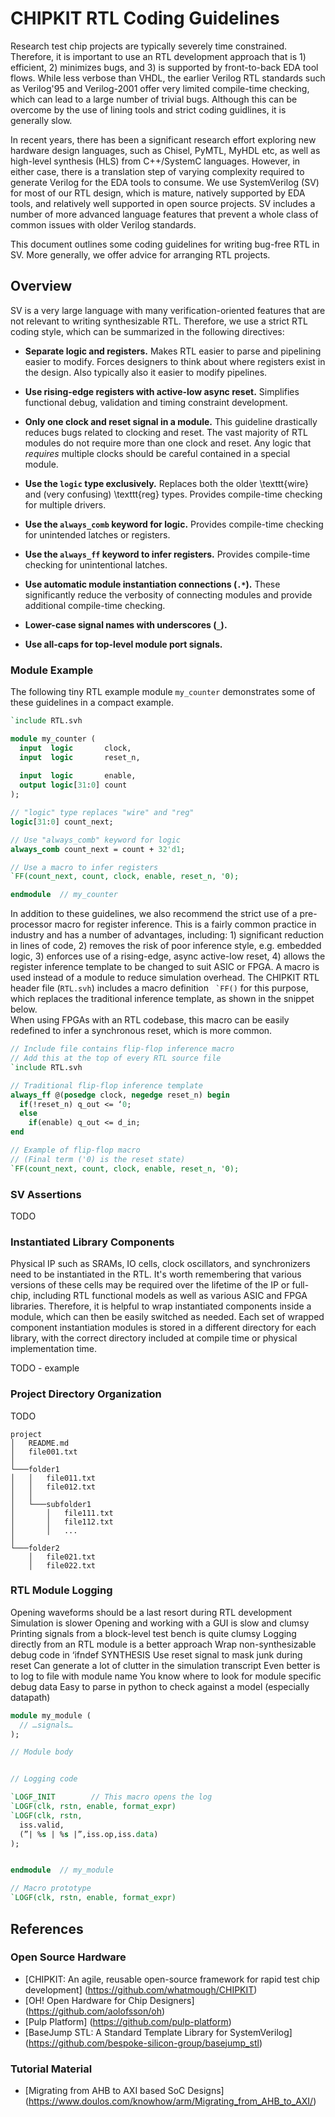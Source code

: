 # CHIPKIT RTL Coding Guidelines

Research test chip projects are typically severely time constrained.
Therefore, it is important to use an RTL development approach that is 1) efficient, 2) minimizes bugs, and 3) is supported by front-to-back EDA tool flows.
While less verbose than VHDL, the earlier Verilog RTL standards such as Verilog'95 and Verilog-2001 offer very limited compile-time checking, which can lead to a large number of trivial bugs.
Although this can be overcome by the use of lining tools and strict coding guidlines, it is generally slow.

In recent years, there has been a significant research effort exploring new hardware design languages, such as Chisel, PyMTL, MyHDL etc, as well as high-level synthesis (HLS) from C++/SystemC languages.
However, in either case, there is a translation step of varying complexity required to generate Verilog for the EDA tools to consume.
We use SystemVerilog (SV) for most of our RTL design, which is mature, natively supported by EDA tools, and relatively well supported in open source projects.
SV includes a number of more advanced language features that prevent a whole class of common issues with older Verilog standards.

This document outlines some coding guidelines for writing bug-free RTL in SV.
More generally, we offer advice for arranging RTL projects.

## Overview

SV is a very large language with many verification-oriented features that are not relevant to writing synthesizable RTL.
Therefore, we use a strict RTL coding style, which can be summarized in the following directives:

* **Separate logic and registers.**
Makes RTL easier to parse and pipelining easier to modify.
Forces designers to think about where registers exist in the design.
Also typically also  it easier to modify pipelines.

* **Use rising-edge registers with active-low async reset.**
Simplifies functional debug, validation and timing constraint development.

* **Only one clock and reset signal in a module.**
This guideline drastically reduces bugs related to clocking and reset.
The vast majority of RTL modules do not require more than one clock and reset.
Any logic that *requires* multiple clocks should be careful contained in a special module.

* **Use the `logic` type exclusively.**
Replaces both the older \texttt{wire} and (very confusing) \texttt{reg} types.
Provides compile-time checking for multiple drivers.

* **Use the `always_comb` keyword for logic.**
Provides compile-time checking for unintended latches or registers.

* **Use the ``always_ff`` keyword to infer registers.**
Provides compile-time checking for unintentional latches.

* **Use automatic module instantiation connections (`.*`).**
These significantly reduce the verbosity of connecting modules and provide additional compile-time checking.

* **Lower-case signal names with underscores (`_`).**

* **Use all-caps for top-level module port signals.**

### Module Example

The following tiny RTL example module `my_counter` demonstrates some of these guidelines in a compact example.

```systemverilog
`include RTL.svh

module my_counter (
  input  logic       clock,
  input  logic       reset_n,
  
  input  logic       enable,
  output logic[31:0] count
);

// "logic" type replaces "wire" and "reg"
logic[31:0] count_next;

// Use "always_comb" keyword for logic
always_comb count_next = count + 32'd1;

// Use a macro to infer registers
`FF(count_next, count, clock, enable, reset_n, '0); 

endmodule  // my_counter
```

In addition to these guidelines, we also recommend the strict use of a pre-processor macro for register inference.
This is a fairly common practice in industry and has a number of advantages, including: 1) significant reduction in lines of code, 2) removes the risk of poor inference style, e.g. embedded logic, 3) enforces use of a rising-edge, async active-low reset, 4) allows the register inference template to be changed to suit ASIC or FPGA.
A macro is used instead of a module to reduce simulation overhead.
The CHIPKIT RTL header file (`RTL.svh`) includes a macro definition `` `FF()`` for this purpose, which replaces the traditional inference template, as shown in the snippet below.  
When using FPGAs with an RTL codebase, this macro can be easily redefined to infer a synchronous reset, which is more common.

```systemverilog
// Include file contains flip-flop inference macro
// Add this at the top of every RTL source file
`include RTL.svh

// Traditional flip-flop inference template
always_ff @(posedge clock, negedge reset_n) begin
  if(!reset_n) q_out <= ‘0;
  else
    if(enable) q_out <= d_in;
end

// Example of flip-flop macro
// (Final term ('0) is the reset state)
`FF(count_next, count, clock, enable, reset_n, '0); 
```

### SV Assertions

TODO

### Instantiated Library Components

Physical IP such as SRAMs, IO cells, clock oscillators, and synchronizers need to be instantiated in the RTL.
It's worth remembering that various versions of these cells may be required over the lifetime of the IP or full-chip, including RTL functional models as well as various ASIC and FPGA libraries.
Therefore, it is helpful to wrap instantiated components inside a module, which can then be easily switched as needed.
Each set of wrapped component instantiation modules is stored in a different directory for each library, with the correct directory included at compile time or physical implementation time.

TODO - example

### Project Directory Organization

TODO

```
project
│   README.md
│   file001.txt    
│
└───folder1 
│   │   file011.txt
│   │   file012.txt
│   │
│   └───subfolder1
│       │   file111.txt
│       │   file112.txt
│       │   ...
│   
└───folder2
    │   file021.txt
    │   file022.txt
```



### RTL Module Logging

Opening waveforms should be a last resort during RTL development
Simulation is slower
Opening and working with a GUI is slow and clumsy
Printing signals from a block-level test bench is quite clumsy
Logging directly from an RTL module is a better approach
Wrap non-synthesizable debug code in ‘ifndef SYNTHESIS
Use reset signal to mask junk during reset
Can generate a lot of clutter in the simulation transcript
Even better is to log to file with module name
You know where to look for module specific debug data
Easy to parse in python to check against a model (especially datapath)


```systemverilog
module my_module (
  // …signals…
);

// Module body


// Logging code

`LOGF_INIT        // This macro opens the log
`LOGF(clk, rstn, enable, format_expr)
`LOGF(clk, rstn,
  iss.valid,
  (”| %s | %s |”,iss.op,iss.data)
);


endmodule  // my_module
```


```systemverilog
// Macro prototype
`LOGF(clk, rstn, enable, format_expr)
```


## References


### Open Source Hardware

* [CHIPKIT: An agile, reusable open-source framework for rapid test chip development] (https://github.com/whatmough/CHIPKIT)
* [OH! Open Hardware for Chip Designers] (https://github.com/aolofsson/oh)
* [Pulp Platform] (https://github.com/pulp-platform)
* [BaseJump STL: A Standard Template Library for SystemVerilog] (https://github.com/bespoke-silicon-group/basejump_stl)

### Tutorial Material

* [Migrating from AHB to AXI based SoC Designs] (https://www.doulos.com/knowhow/arm/Migrating_from_AHB_to_AXI/)



